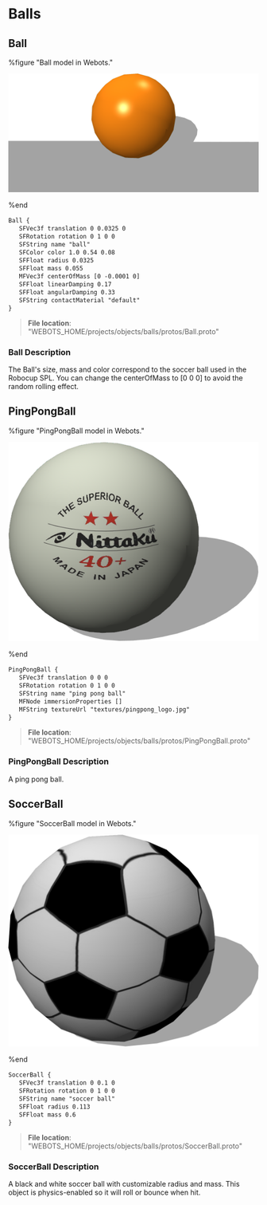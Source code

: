 # Balls

## Ball

%figure "Ball model in Webots."

![Ball](images/objects/balls/Ball/model.png)

%end

```
Ball {
   SFVec3f translation 0 0.0325 0
   SFRotation rotation 0 1 0 0
   SFString name "ball"
   SFColor color 1.0 0.54 0.08
   SFFloat radius 0.0325
   SFFloat mass 0.055
   MFVec3f centerOfMass [0 -0.0001 0]
   SFFloat linearDamping 0.17
   SFFloat angularDamping 0.33
   SFString contactMaterial "default"
}
```

> **File location**: "WEBOTS\_HOME/projects/objects/balls/protos/Ball.proto"

### Ball Description

The Ball's size, mass and color correspond to the soccer ball used in the Robocup SPL.
You can change the centerOfMass to [0 0 0] to avoid the random rolling effect.

## PingPongBall

%figure "PingPongBall model in Webots."

![PingPongBall](images/objects/balls/PingPongBall/model.png)

%end

```
PingPongBall {
   SFVec3f translation 0 0 0
   SFRotation rotation 0 1 0 0
   SFString name "ping pong ball"
   MFNode immersionProperties []
   MFString textureUrl "textures/pingpong_logo.jpg"
}
```

> **File location**: "WEBOTS\_HOME/projects/objects/balls/protos/PingPongBall.proto"

### PingPongBall Description

A ping pong ball.

## SoccerBall

%figure "SoccerBall model in Webots."

![SoccerBall](images/objects/balls/SoccerBall/model.png)

%end

```
SoccerBall {
   SFVec3f translation 0 0.1 0
   SFRotation rotation 0 1 0 0
   SFString name "soccer ball"
   SFFloat radius 0.113
   SFFloat mass 0.6
}
```

> **File location**: "WEBOTS\_HOME/projects/objects/balls/protos/SoccerBall.proto"

### SoccerBall Description

A black and white soccer ball with customizable radius and mass.
This object is physics-enabled so it will roll or bounce when hit.

